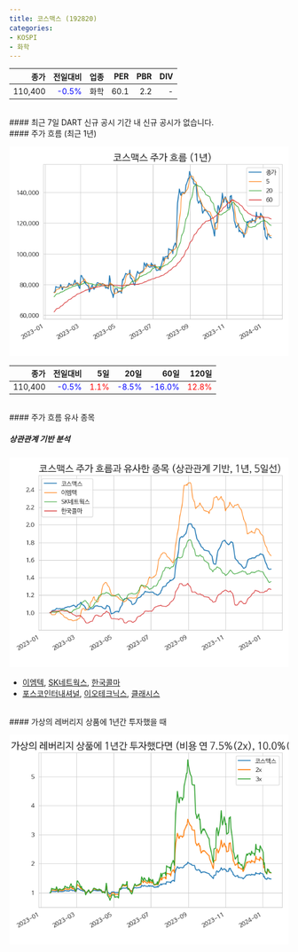 ```yaml
---
title: 코스맥스 (192820)
categories:
- KOSPI
- 화학
---
```


|**종가**|**전일대비**|**업종**|**PER**|**PBR**|**DIV**|
|-------:|-----------:|-------:|------:|------:|------:|
|110,400|<span style="color: blue">-0.5%</span>|화학|60.1|2.2|-|

<!-- more -->

<br>
#### 최근 7일 DART 신규 공시
기간 내 신규 공시가 없습니다.

<br>
#### 주가 흐름 (최근 1년)

![192820](/assets/images/stock/192820.png)

|**종가**|**전일대비**|**5일**|**20일**|**60일**|**120일**|
|---:|-------:|--:|---:|---:|----:|
|110,400|<span style="color: blue">-0.5%</span>|<span style="color: red">1.1%</span>|<span style="color: blue">-8.5%</span>|<span style="color: blue">-16.0%</span>|<span style="color: red">12.8%</span>|

<br>
#### 주가 흐름 유사 종목

##### 상관관계 기반 분석

![192820](/assets/images/stock/192820_corr.png)
- [이엠텍](/091120/), [SK네트웍스](/001740/), [한국콜마](/161890/)
- [포스코인터내셔널](/047050/), [이오테크닉스](/039030/), [클래시스](/214150/)

<br>
#### 가상의 레버리지 상품에 1년간 투자했을 때

![192820](/assets/images/stock/192820_2x.png)